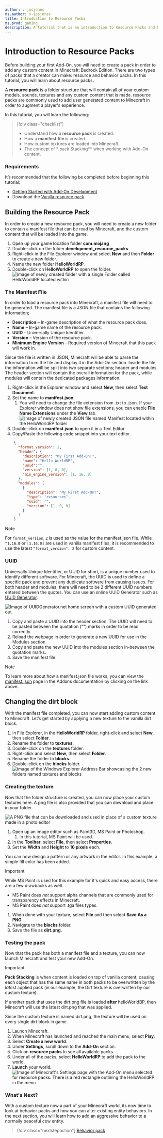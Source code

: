 ```yaml
---
author: v-josjones
ms.author: v-josjones
title: Introduction to Resource Packs
ms.prod: gaming
description: A tutorial that is an introduction to Resource Packs and how to add a custom texture to an in-game block.
---
```


# Introduction to Resource Packs

Before building your first Add-On, you will need to create a pack in order to add any custom content in Minecraft: Bedrock Edition. There are two types of packs that a creator can make: resource and behavior packs. In this tutorial, you will learn about resource packs.

A **resource pack** is a folder structure that will contain all of your custom models, sounds, textures and any custom content that is made. resource packs are commonly used to add user generated content to Minecraft in order to augment a player's experience.

In this tutorial, you will learn the following:

> [!div class="checklist"]
> - Understand how a **resource pack** is created.
> - How a **manifest file** is created.
> - How custom textures are loaded into Minecraft.
> - The concept of * pack Stacking** when working with Add-On content.

### Requirements

It’s recommended that the following be completed before beginning this tutorial:

- [Getting Started with Add-On Development](GettingStarted.md)
- Download the [Vanilla resource pack](https://aka.ms/resourcepacktemplate)

## Building the Resource Pack

In order to create a new resource pack, you will need to create a new folder to contain a manifest file that can be read by Minecraft, and the custom content that will be loaded into the game.

1. Open up your game location folder **com.mojang**
1. Double-click on the folder **development_resource_packs**.
1. Right-click in the File Explorer window and select **New** and then **Folder** to create a new folder.
1. Name the new folder **HelloWorldRP**.
1. Double-click on **HelloWorldRP** to open the folder.
   	![image of newly created folder with a single Folder called HelloWorldRP located within](Media/ResourcePack/helloworldrp.png)

### The Manifest File

In order to load a resource pack into Minecraft, a manifest file will need to be generated. The manifest file is a JSON file that contains the following information;

- **Description** – In-game description of what the resource pack does.
- **Name** – In-game name of the resource pack.
- **UUID** - Universally Unique Identifier.
- **Version** – Version of the resource pack.
- **Minimum Engine Version** – Required version of Minecraft that this pack will work in.

Since the file is written in JSON, Minecraft will be able to parse the information from the file and display it in the Add-On section. Inside the file, the information will be split into two separate sections; header and modules. The header section will contain the overall information for the pack, while modules will contain the dedicated packages information.

1. Right-click in the Explorer window and select **New**, then select **Text Document**.
1. Set the name to **manifest.json**.
    1. You will need to change the file extension from .txt to .json. If your Explorer window does not show file extensions, you can enable **File Name Extensions** under the **View** tab.
    ![image of newly created JSON file named Manifest located within the HelloWorldRP folder](Media/ResourcePack/manifest_file.png)
1. Double-click on **manifest.json** to open it in a Text Editor.
1. Copy/Paste the following code snippet into your text editor.

```json
	{
	  "format_version": 2,
	  "header": {
        "description": "My First Add-On!",
	    "name": "Hello WorldRP",
	    "uuid":"",
	    "version": [1, 0, 0],
	    "min_engine_version": [1, 16, 0]
	  },
	  "modules": [
	    {
	      "description": "My First Add-On!",
	      "type": "resources",
	      "uuid": "",
	      "version": [1, 0, 0]
	    }
	  ]
	}
```

> [!NOTE]
> For `format_version`, `2` is used as the value for the manifest.json file. While `"1.16.0` or `[1.16.0]` are used in vanilla manifest files, it is recommended to use the latest `"format_version": 2` for custom content.

### UUID

Universally Unique Identifier, or UUID for short, is a unique number used to identify different software. For Minecraft, the UUID is used to define a specific pack and prevent any duplicate software from causing issues. For both header and modules, there will need to be 2 different UUID numbers entered between the quotes. You can use an online UUID Generator such as [UUID Generator](https://www.uuidgenerator.net/).

![Image of UUIDGenerator.net home screen with a custom UUID generated out](\Media\BehaviorPack\UUID.png)

1. Copy and paste a UUID into the header section. The UUID will need to be pasted between the quotation ("") marks in order to be read correctly.
1. Reload the webpage in order to generate a new UUID for use in the Modules section.
1. Copy and paste the new UUID into the modules section in-between the quotation marks.
1. Save the manifest file.

> [!NOTE]
> To learn more about how a manifest.json file works, you can view the [manifest.json](../Reference/Content/AddonsReference/Examples/AddonManifest.md) page in the Addons documentation by clicking on the link above.

## Changing the dirt block

With the manifest file completed, you can now start adding custom content to Minecraft. Let’s get started by applying a new texture to the vanilla dirt block.

1. In File Explorer, in the **HelloWorldRP** folder, right-click and select **New**, then select **Folder**.
1. Rename the folder to **textures**.
1. Double-click on the **textures** folder.
1. Right-click and select **New**, then select **Folder**.
1. Rename the folder to **blocks**.
1. Double-click on the **blocks** folder.
	![image of the Windows Explorer Address Bar showcasing the 2 new folders named textures and blocks](Media/ResourcePack/blocks_folder.png)

### Creating the texture

Now that the folder structure is created, you can now place your custom textures here. A png file is also provided that you can download and place in your folder.

![A PNG file that can be downloaded and used in place of a custom texture made in a photo editor](Media/ResourcePack/dirt.png)

1. Open up an image editor such as Paint3D, MS Paint or Photoshop.
    1. In this tutorial, MS Paint will be used.
1. In the **Toolbar**, select **File**, then select **Properties**.
1. Set the **Width** and **Height** to **16 pixels** each.

You can now design a pattern or any artwork in the editor. In this example, a simple fill color has been added.

> [!IMPORTANT]
> While MS Paint is used for this example for it's quick and easy access, there are a few drawbacks as well.
> - MS Paint does *not* support alpha channels that are commonly used for transparency effects in Minecraft.
> - MS Paint does *not* support .tga files types.

1. When done with your texture, select **File** and then select **Save As a PNG**.
1. Navigate to the **blocks** folder.
1. Save the file as **dirt.png**.

### Testing the pack

Now that the pack has both a manifest file and a texture, you can now launch Minecraft and test your new Add-On.

> [!IMPORTANT]
> **Pack Stacking** is when content is loaded on top of vanilla content, causing each object that has the same name in both packs to be overwritten by the *latest* applied pack (in our example, the Dirt texture is overwritten by our custom texture).
>
> If another pack that uses the dirt.png file is loaded **after** helloWorldBP, then Minecraft will use the latest dirt.png that was applied.

Since the custom texture is named dirt.png, the texture will be used on every single dirt block in game.

1. Launch Minecraft.
1. When Minecraft has launched and reached the main menu, select **Play**.
1. Select **Create a new world**.
1. Under **Settings**, scroll down to the **Add-On** section.
1. Click on **resource packs** to see all available packs.
1. Under all of the packs, select **HelloWorldRP** to add the pack to the world.
1. **Launch** your world.
![Image of Minecraft's Settings page with the Add-On menu selected for resource packs. There is a red rectangle outlining the HelloWorldRP in the menu](Media/ResourcePack/addonsettings.png)

### What's Next?

With a custom texture now a part of your Minecraft world, its now time to look at behavior packs and how you can alter existing entity behaviors. In the next section, you will learn how to add an aggressive behavior to a normally peaceful cow entity.

> [!div class="nextstepaction"]
> [Behavior pack](BehaviorPack.md)
